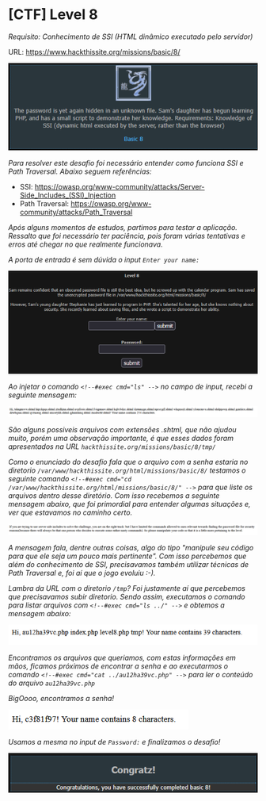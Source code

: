 # [CTF] Level 8

*Requisito: Conhecimento de SSI (HTML dinâmico executado pelo servidor)*

URL: https://www.hackthissite.org/missions/basic/8/

![screenshot](/hackthissite/basic/8/img/challenge.png)

*Para resolver este desafio foi necessário entender como funciona SSI e Path Traversal. Abaixo seguem referências:*

- SSI: https://owasp.org/www-community/attacks/Server-Side_Includes_(SSI)_Injection <br>
- Path Traversal: https://owasp.org/www-community/attacks/Path_Traversal

*Após alguns momentos de estudos, partimos para testar a aplicação. Ressalto que foi necessário ter paciência, pois foram várias tentativas e erros até chegar no que realmente funcionava.*

*A porta de entrada é sem dúvida o input ```Enter your name:```*

![screenshot](/hackthissite/basic/8/img/challenge8.png)

*Ao injetar o comando ```<!--#exec cmd="ls" -->``` no campo de input, recebi a seguinte mensagem:*

![screenshot](/hackthissite/basic/8/img/message.png)


*São alguns possiveis arquivos com extensões .shtml, que não ajudou muito, porém uma observação importante, é que esses dados foram apresentados na URL ```hackthissite.org/missions/basic/8/tmp/```*

*Como o enunciado do desafio fala que o arquivo com a senha estaria no diretorio ```/var/www/hackthissite.org/html/missions/basic/8/``` testamos o seguinte comando ```<!--#exec cmd="cd /var/www/hackthissite.org/html/missions/basic/8/" -->``` para que liste os arquivos dentro desse diretório.*
*Com isso recebemos a seguinte mensagem abaixo, que foi primordial para entender algumas situações e, ver que estavamos no caminho certo.*

![screenshot](/hackthissite/basic/8/img/message1.png)

*A mensagem fala, dentre outras coisas, algo do tipo "manipule seu código para que ele seja um pouco mais pertinente". Com isso percebemos que além do conhecimento de SSI, precisavamos também utilizar técnicas de Path Traversal e, foi aí que o jogo evoluiu :-).*

*Lambra da URL com o diretorio ```/tmp```? Foi justamente aí que percebemos que precisavamos subir diretorio. Sendo assim, executamos o comando para listar arquivos com ```<!--#exec cmd="ls ../" -->``` e obtemos a mensagem abaixo:*

![screenshot](/hackthissite/basic/8/img/path_files.png)

*Encontramos os arquivos que queriamos, com estas informações em mãos, ficamos próximos de encontrar a senha e ao executarmos o comando ```<!--#exec cmd="cat ../au12ha39vc.php" -->``` para ler o conteúdo do arquivo ```au12ha39vc.php```*

*BigOooo, encontramos a senha!*

![screenshot](/hackthissite/basic/8/img/passwd.png)

*Usamos a mesma no input de ```Password:``` e finalizamos o desafio!*


![screenshot](/hackthissite/basic/8/img/congratz.png)





